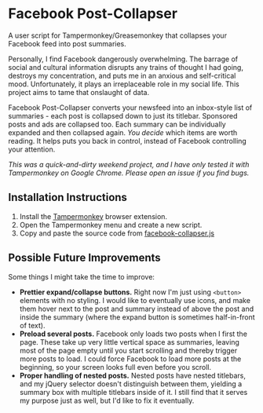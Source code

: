 # Facebook Post-Collapser
A user script for Tampermonkey/Greasemonkey that collapses your Facebook feed into post summaries.

Personally, I find Facebook dangerously overwhelming. The barrage of social and cultural information disrupts any trains of thought I had going, destroys my concentration, and puts me in an anxious and self-critical mood. Unfortunately, it plays an irreplaceable role in my social life. This project aims to tame that onslaught of data.

Facebook Post-Collapser converts your newsfeed into an inbox-style list of summaries - each post is collapsed down to just its titlebar. Sponsored posts and ads are collapsed too. Each summary can be individually expanded and then collapsed again. _You decide_ which items are worth reading. It helps puts you back in control, instead of Facebook controlling your attention.

_This was a quick-and-dirty weekend project, and I have only tested it with Tampermonkey on Google Chrome. Please open an issue if you find bugs._

## Installation Instructions

1. Install the [Tampermonkey](https://tampermonkey.net/) browser extension.
2. Open the Tampermonkey menu and create a new script.
3. Copy and paste the source code from [facebook-collapser.js](/facebook-collapser.js)

## Possible Future Improvements

Some things I might take the time to improve:
- **Prettier expand/collapse buttons.** Right now I'm just using `<button>` elements with no styling. I would like to eventually use icons, and make them hover next to the post and summary instead of above the post and inside the summary (where the expand button is sometimes half-in-front of text).
- **Preload several posts.** Facebook only loads two posts when I first the page. These take up very little vertical space as summaries, leaving most of the page empty until you start scrolling and thereby trigger more posts to load. I could force Facebook to load more posts at the beginning, so your screen looks full even before you scroll.
- **Proper handling of nested posts.** Nested posts have nested titlebars, and my jQuery selector doesn't distinguish between them, yielding a summary box with multiple titlebars inside of it. I still find that it serves my purpose just as well, but I'd like to fix it eventually.
